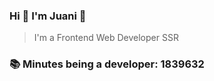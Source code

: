 ### Hi 👋 I&#39;m Juani 🦁

> I&#39;m a Frontend Web Developer SSR

### 📚 Minutes being a developer: 1839632
